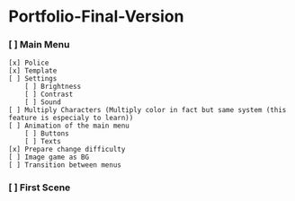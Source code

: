 # Portfolio-Final-Version

### [ ] Main Menu
    [x] Police
    [x] Template
    [ ] Settings
        [ ] Brightness
        [ ] Contrast
        [ ] Sound
    [ ] Multiply Characters (Multiply color in fact but same system (this feature is especialy to learn))
    [ ] Animation of the main menu
        [ ] Buttons
        [ ] Texts
    [x] Prepare change difficulty
    [ ] Image game as BG
    [ ] Transition between menus

### [ ] First Scene